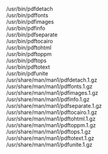 /usr/bin/pdfdetach  
/usr/bin/pdffonts  
/usr/bin/pdfimages  
/usr/bin/pdfinfo  
/usr/bin/pdfseparate  
/usr/bin/pdftocairo  
/usr/bin/pdftohtml  
/usr/bin/pdftoppm  
/usr/bin/pdftops  
/usr/bin/pdftotext  
/usr/bin/pdfunite  
/usr/share/man/man1/pdfdetach.1.gz  
/usr/share/man/man1/pdffonts.1.gz  
/usr/share/man/man1/pdfimages.1.gz  
/usr/share/man/man1/pdfinfo.1.gz  
/usr/share/man/man1/pdfseparate.1.gz  
/usr/share/man/man1/pdftocairo.1.gz  
/usr/share/man/man1/pdftohtml.1.gz  
/usr/share/man/man1/pdftoppm.1.gz  
/usr/share/man/man1/pdftops.1.gz  
/usr/share/man/man1/pdftotext.1.gz  
/usr/share/man/man1/pdfunite.1.gz  
